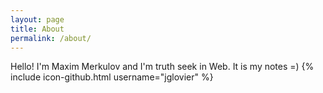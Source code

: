 ```yaml
---
layout: page
title: About
permalink: /about/
---
```


Hello! I'm Maxim Merkulov and I'm truth seek in Web. It is my notes =)
{% include icon-github.html username="jglovier" %} 
